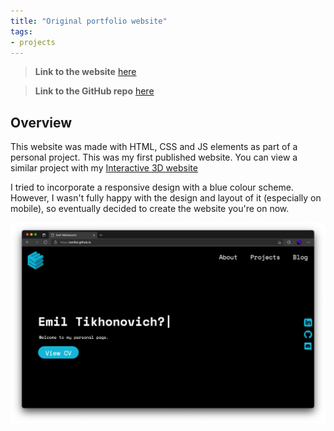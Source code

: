 ```yaml
---
title: "Original portfolio website"
tags:
- projects
---
```


>**Link to the website** [here](https://emiltsi.github.io/)

>**Link to the GitHub repo** [here](https://github.com/emiltsi/emiltsi.github.io/)

## Overview

This website was made with HTML, CSS and JS elements as part of a personal project. This was my first published website. You can view a similar project with my [Interactive 3D website](projects/Interactive%203D%20website.md)

I tried to incorporate a responsive design with a blue colour scheme. However, I wasn't fully happy with the design and layout of it (especially on mobile), so eventually decided to create the website you're on now.

![Image of website](/emil/images/emiltsi.png)

